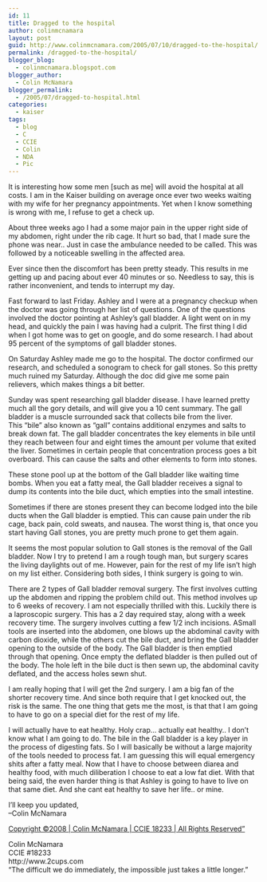 ```yaml
---
id: 11
title: Dragged to the hospital
author: colinmcnamara
layout: post
guid: http://www.colinmcnamara.com/2005/07/10/dragged-to-the-hospital/
permalink: /dragged-to-the-hospital/
blogger_blog:
  - colinmcnamara.blogspot.com
blogger_author:
  - Colin McNamara
blogger_permalink:
  - /2005/07/dragged-to-hospital.html
categories:
  - kaiser
tags:
  - blog
  - C
  - CCIE
  - Colin
  - NDA
  - Pic
---
```

It is interesting how some men [such as me] will avoid the hospital at all costs. I am in the Kaiser building on average once ever two weeks waiting with my wife for her pregnancy appointments. Yet when I know something is wrong with me, I refuse to get a check up.

About three weeks ago I had a some major pain in the upper right side of my abdomen, right under the rib cage. It hurt so bad, that I made sure the phone was near.. Just in case the ambulance needed to be called. This was followed by a noticeable swelling in the affected area.

Ever since then the discomfort has been pretty steady. This results in me getting up and pacing about ever 40 minutes or so. Needless to say, this is rather inconvenient, and tends to interrupt my day.

Fast forward to last Friday. Ashley and I were at a pregnancy checkup when the doctor was going through her list of questions. One of the questions involved the doctor pointing at Ashley&#8217;s gall bladder. A light went on in my head, and quickly the pain I was having had a culprit. The first thing I did when I got home was to get on google, and do some research. I had about 95 percent of the symptoms of gall bladder stones.

On Saturday Ashley made me go to the hospital. The doctor confirmed our research, and scheduled a sonogram to check for gall stones. So this pretty much ruined my Saturday. Although the doc did give me some pain relievers, which makes things a bit better.

Sunday was spent researching gall bladder disease. I have learned pretty much all the gory details, and will give you a 10 cent summary. The gall bladder is a muscle surrounded sack that collects bile from the liver.  
This &#8220;bile&#8221; also known as &#8220;gall&#8221; contains additional enzymes and salts to break down fat. The gall bladder concentrates the key elements in bile until they reach between four and eight times the amount per volume that exited the liver. Sometimes in certain people that concentration process goes a bit overboard. This can cause the salts and other elements to form into stones.

These stone pool up at the bottom of the Gall bladder like waiting time bombs. When you eat a fatty meal, the Gall bladder receives a signal to dump its contents into the bile duct, which empties into the small intestine.

Sometimes if there are stones present they can become lodged into the bile ducts when the Gall bladder is emptied. This can cause pain under the rib cage, back pain, cold sweats, and nausea. The worst thing is, that once you start having Gall stones, you are pretty much prone to get them again.

It seems the most popular solution to Gall stones is the removal of the Gall bladder. Now I try to pretend I am a rough tough man, but surgery scares the living daylights out of me. However, pain for the rest of my life isn&#8217;t high on my list either. Considering both sides, I think surgery is going to win.

There are 2 types of Gall bladder removal surgery. The first involves cutting up the abdomen and ripping the problem child out. This method involves up to 6 weeks of recovery. I am not especially thrilled with this. Luckily there is a laproscopic surgery. This has a 2 day required stay, along with a week recovery time. The surgery involves cutting a few 1/2 inch incisions. ASmall tools are inserted into the abdomen, one blows up the abdominal cavity with carbon dioxide, while the others cut the bile duct, and bring the Gall bladder opening to the outside of the body. The Gall bladder is then emptied through that opening. Once empty the deflated bladder is then pulled out of the body. The hole left in the bile duct is then sewn up, the abdominal cavity deflated, and the access holes sewn shut.

I am really hoping that I will get the 2nd surgery. I am a big fan of the shorter recovery time. And since both require that I get knocked out, the risk is the same. The one thing that gets me the most, is that that I am going to have to go on a special diet for the rest of my life.

I will actually have to eat healthy. Holy crap&#8230; actually eat healthy.. I don&#8217;t know what I am going to do. The bile in the Gall bladder is a key player in the process of digesting fats. So I will basically be without a large majority of the tools needed to process fat. I am guessing this will equal emergency shits after a fatty meal. Now that I have to choose between diarea and healthy food, with much diliberation I choose to eat a low fat diet. With that being said, the even harder thing is that Ashley is going to have to live on that same diet. And she cant eat healthy to save her life.. or mine.

I&#8217;ll keep you updated,  
&#8211;Colin McNamara

[Copyright ©2008 | Colin McNamara | CCIE 18233 | All Rights Reserved&#8221;][1]

<p class="blogger-post-footer">
  Colin McNamara<br /> CCIE #18233<br /> http://www.2cups.com<br /> &#8220;The difficult we do immediately, the impossible just takes a little longer.&#8221;
</p>

 [1]: http://www.colinmcnamara.com "Copyright ©2008 | Colin McNamara | CCIE 18233 | All Rights Reserved"